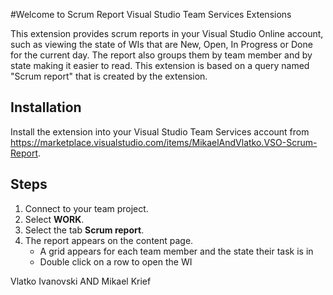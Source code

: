 #Welcome to Scrum Report Visual Studio Team Services Extensions

This extension provides scrum reports in your Visual Studio Online account, such as viewing the state of WIs that are New, Open, In Progress or Done for the current day. The report also groups them by team member and by state making it easier to read.
This extension is based on a query named "Scrum report" that is created by the extension.

## Installation ##
Install the extension into your Visual Studio Team Services account from https://marketplace.visualstudio.com/items/MikaelAndVlatko.VSO-Scrum-Report.

## Steps ##

1. Connect to your team project.
1. Select **WORK**.
1. Select the tab **Scrum report**.
1. The report appears on the content page.
	- A grid appears for each team member and the state their task is in
	- Double click on a row to open the WI



Vlatko Ivanovski AND Mikael Krief

